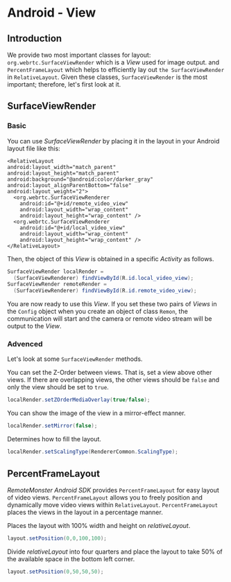 # Android - View

## Introduction

We provide two most important classes for layout: `org.webrtc.SurfaceViewRender` which is a _View_ used for image output. and `PercentFrameLayout` which helps to efficiently lay out `the SurfaceViewRender` in `RelativeLayout`. Given these classes, `SurfaceViewRender` is the most important; therefore, let\'s first look at it.

## SurfaceViewRender

### Basic

You can use _SurfaceViewRender_ by placing it in the layout in your Android layout file like this:

```markup
<RelativeLayout
android:layout_width="match_parent"
android:layout_height="match_parent"
android:background="@android:color/darker_gray"
android:layout_alignParentBottom="false"
android:layout_weight="2">
  <org.webrtc.SurfaceViewRenderer
    android:id="@+id/remote_video_view"
    android:layout_width="wrap_content"
    android:layout_height="wrap_content" />
  <org.webrtc.SurfaceViewRenderer
    android:id="@+id/local_video_view"
    android:layout_width="wrap_content"
    android:layout_height="wrap_content" />
</RelativeLayout>
```

Then, the object of this _View_ is obtained in a specific _Activity_ as follows.

```java
SurfaceViewRender localRender =
  (SurfaceViewRenderer) findViewById(R.id.local_video_view);
SurfaceViewRender remoteRender =
  (SurfaceViewRenderer) findViewById(R.id.remote_video_view);
```

You are now ready to use this _View_. If you set these two pairs of _Views_ in the `Config` object when you create an object of class `Remon`, the communication will start and the camera or remote video stream will be output to the _View_.

### Advenced

Let\'s look at some `SurfaceViewRender` methods.

You can set the Z-Order between views. That is, set a view above other views. If there are overlapping views, the other views should be `false` and only the view should be set to `true`.

```java
localRender.setZOrderMediaOverlay(true/false);
```

You can show the image of the view in a mirror-effect manner.

```java
localRender.setMirror(false);
```

Determines how to fill the layout.

```java
localRender.setScalingType(RendererCommon.ScalingType);
```

## PercentFrameLayout

_RemoteMonster Android SDK_ provides `PercentFrameLayout` for easy layout of video views. `PercentFrameLayout` allows you to freely position and dynamically move video views within `RelativeLayout`. `PercentFrameLayout` places the views in the layout in a percentage manner.

Places the layout with 100% width and height on _relativeLayout_.

```java
layout.setPosition(0,0,100,100);
```

Divide _relativeLayout_ into four quarters and place the layout to take 50% of the available space in the bottom left corner.

```java
layout.setPosition(0,50,50,50);
```

